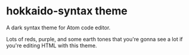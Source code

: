 # hokkaido-syntax theme

A dark syntax theme for Atom code editor.

Lots of reds, purple, and some earth tones that you're gonna see a lot if you're editing HTML with this theme.
